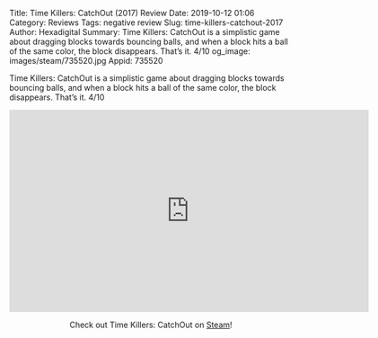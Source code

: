 Title: Time Killers: CatchOut (2017) Review
Date: 2019-10-12 01:06
Category: Reviews
Tags: negative review
Slug: time-killers-catchout-2017
Author: Hexadigital
Summary: Time Killers: CatchOut is a simplistic game about dragging blocks towards bouncing balls, and when a block hits a ball of the same color, the block disappears. That’s it. 4/10
og_image: images/steam/735520.jpg
Appid: 735520

Time Killers: CatchOut is a simplistic game about dragging blocks towards bouncing balls, and when a block hits a ball of the same color, the block disappears. That’s it. 4/10

<center><iframe src="https://www.youtube.com/embed/MpgAyCZwj98?feature=oembed" allow="accelerometer; autoplay; encrypted-media; gyroscope; picture-in-picture" width="640" height="360" frameborder="0"></iframe>

Check out Time Killers: CatchOut on [Steam](https://store.steampowered.com/app/735520/?curator_clanid=34633900)!</center>
